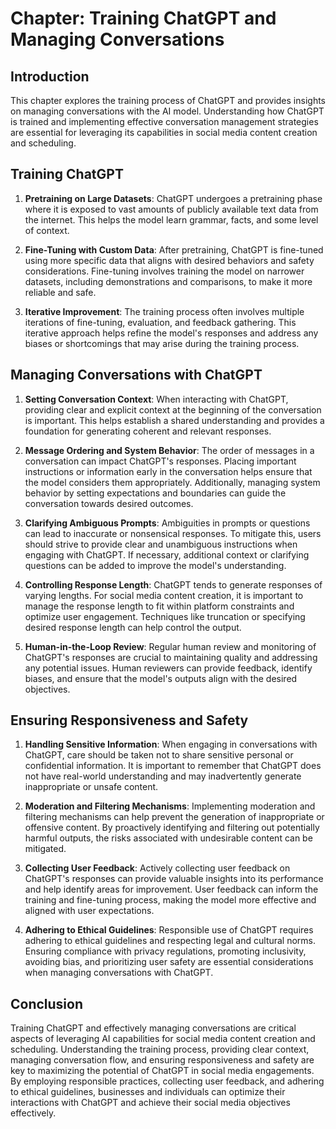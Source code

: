 Chapter: Training ChatGPT and Managing Conversations
====================================================

Introduction
------------

This chapter explores the training process of ChatGPT and provides insights on managing conversations with the AI model. Understanding how ChatGPT is trained and implementing effective conversation management strategies are essential for leveraging its capabilities in social media content creation and scheduling.

Training ChatGPT
----------------

1. **Pretraining on Large Datasets**: ChatGPT undergoes a pretraining phase where it is exposed to vast amounts of publicly available text data from the internet. This helps the model learn grammar, facts, and some level of context.

2. **Fine-Tuning with Custom Data**: After pretraining, ChatGPT is fine-tuned using more specific data that aligns with desired behaviors and safety considerations. Fine-tuning involves training the model on narrower datasets, including demonstrations and comparisons, to make it more reliable and safe.

3. **Iterative Improvement**: The training process often involves multiple iterations of fine-tuning, evaluation, and feedback gathering. This iterative approach helps refine the model's responses and address any biases or shortcomings that may arise during the training process.

Managing Conversations with ChatGPT
-----------------------------------

1. **Setting Conversation Context**: When interacting with ChatGPT, providing clear and explicit context at the beginning of the conversation is important. This helps establish a shared understanding and provides a foundation for generating coherent and relevant responses.

2. **Message Ordering and System Behavior**: The order of messages in a conversation can impact ChatGPT's responses. Placing important instructions or information early in the conversation helps ensure that the model considers them appropriately. Additionally, managing system behavior by setting expectations and boundaries can guide the conversation towards desired outcomes.

3. **Clarifying Ambiguous Prompts**: Ambiguities in prompts or questions can lead to inaccurate or nonsensical responses. To mitigate this, users should strive to provide clear and unambiguous instructions when engaging with ChatGPT. If necessary, additional context or clarifying questions can be added to improve the model's understanding.

4. **Controlling Response Length**: ChatGPT tends to generate responses of varying lengths. For social media content creation, it is important to manage the response length to fit within platform constraints and optimize user engagement. Techniques like truncation or specifying desired response length can help control the output.

5. **Human-in-the-Loop Review**: Regular human review and monitoring of ChatGPT's responses are crucial to maintaining quality and addressing any potential issues. Human reviewers can provide feedback, identify biases, and ensure that the model's outputs align with the desired objectives.

Ensuring Responsiveness and Safety
----------------------------------

1. **Handling Sensitive Information**: When engaging in conversations with ChatGPT, care should be taken not to share sensitive personal or confidential information. It is important to remember that ChatGPT does not have real-world understanding and may inadvertently generate inappropriate or unsafe content.

2. **Moderation and Filtering Mechanisms**: Implementing moderation and filtering mechanisms can help prevent the generation of inappropriate or offensive content. By proactively identifying and filtering out potentially harmful outputs, the risks associated with undesirable content can be mitigated.

3. **Collecting User Feedback**: Actively collecting user feedback on ChatGPT's responses can provide valuable insights into its performance and help identify areas for improvement. User feedback can inform the training and fine-tuning process, making the model more effective and aligned with user expectations.

4. **Adhering to Ethical Guidelines**: Responsible use of ChatGPT requires adhering to ethical guidelines and respecting legal and cultural norms. Ensuring compliance with privacy regulations, promoting inclusivity, avoiding bias, and prioritizing user safety are essential considerations when managing conversations with ChatGPT.

Conclusion
----------

Training ChatGPT and effectively managing conversations are critical aspects of leveraging AI capabilities for social media content creation and scheduling. Understanding the training process, providing clear context, managing conversation flow, and ensuring responsiveness and safety are key to maximizing the potential of ChatGPT in social media engagements. By employing responsible practices, collecting user feedback, and adhering to ethical guidelines, businesses and individuals can optimize their interactions with ChatGPT and achieve their social media objectives effectively.
